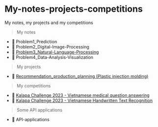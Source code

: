 # My-notes-projects-competitions
My notes, my projects and my competitions

>My notes
- 📎 Problem1_Prediction
- 📎 Problem2_Digital-Image-Processing
- 📎 [Problem3_Natural-Language-Processing](https://github.com/ThuyHaLE/Problem3_Natural-Language-Processing)
- 📎 Problem4_Data-Analysis-Visualization

>My projects
- 📎 [Recommendation_production_planning (Plastic injection molding)](https://github.com/ThuyHaLE/Recommender_system)
  
>My competitions
- 📎 [Kalapa Challenge 2023 - Vietnamese medical question answering](https://github.com/ThuyHaLE/VietnameseMedQA)
- 📎 [Kalapa Challenge 2023 - Vietnamese Handwritten Text Recognition](https://github.com/ThuyHaLE/VietnameseHandwrittenTextRecognition)
  
>Some API applications
- 📎 API-applications

